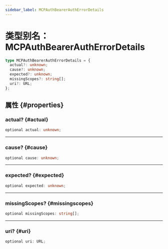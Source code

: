 ```yaml
---
sidebar_label: MCPAuthBearerAuthErrorDetails
---
```


# 类型别名：MCPAuthBearerAuthErrorDetails

```ts
type MCPAuthBearerAuthErrorDetails = {
  actual?: unknown;
  cause?: unknown;
  expected?: unknown;
  missingScopes?: string[];
  uri?: URL;
};
```

## 属性 {#properties}

### actual? {#actual}

```ts
optional actual: unknown;
```

***

### cause? {#cause}

```ts
optional cause: unknown;
```

***

### expected? {#expected}

```ts
optional expected: unknown;
```

***

### missingScopes? {#missingscopes}

```ts
optional missingScopes: string[];
```

***

### uri? {#uri}

```ts
optional uri: URL;
```
